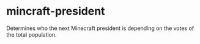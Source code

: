 # mincraft-president
Determines who the next Minecraft president is depending on the votes of the total population. 
